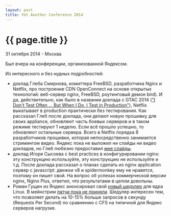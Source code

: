 ```yaml
---
layout: post
title: Yet Another Conference 2014
---
```


{{ page.title }}
================

<p class="meta">31 октября 2014 - Москва</p>

Был вчера на конференции, организованной Яндексом.

Из интересного и без нудных подробностей:

- доклад Глеба Смирнова, комиттера FreeBSD, разработчика Nginx и Netflix,
про построение CDN OpenConnect на основе открытых технологий: веб-сервер nginx,
FreeBSD, роутинговый демон bird). И да, действительно,
как было в названии доклада с GTAC 2014 (["I Don't Test Often ... But When I Do, I Test in Production"](https://developers.google.com/google-test-automation-conference/2014/presentations)),
Netflix выкатывает в production практически без тестирования.
Как рассказал Глеб после доклада, они делают новую прошивку для своих appliance,
обновляют часть боевых серверов и в таком режиме тестируют 1 неделю.
Если всё прошло успешно, то обновляют остальные сервера.
Всего в Netflix порядка 8 разработчиков прошивки, которая
непосредственно занимается стримингом видео.
Яндекс пока не выложил ни слайды ни видео докладов,
но Глеб любезно предоставил [мне слайды](http://bronevichok.ru/slides.pdf).
- доклад Игоря Сысоева с best practices в конфигурировании nginx:
эту конструкцию используйте, эту конструкцию не используйте и т.д.
После доклада рассказал о планах сделать из nginx application сервер с javascript:
движки v8 и spidermonkey ему не нравятся, поэтому он пишет свой.
На вопрос об успехах коммерческой версии nginx, Nginx Plus, ответил,
что результатами в целом довольны.
- Роман Гущин из Яндекс анонсировал свой [новый шедулер](https://github.com/yandex/smart) для ядра Linux.
В мейнстрим [патчи пока не приняли](https://lkml.org/lkml/2014/9/4/203).
Шедулер интересен тем, что позволяет делать на 10-15% больше запросов в секунду (Requests Per Second)
по сравнению с CFS на типичной для Яндекс серверов нагрузке.
